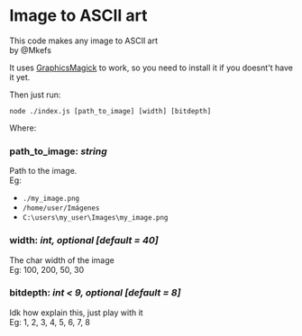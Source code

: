 # Image to ASCII art
This code makes any image to ASCII art  
by @Mkefs

It uses [GraphicsMagick](http://www.graphicsmagick.org/) to work, so you need to install it if you doesnt't have it yet.

Then just run:
``` shell
node ./index.js [path_to_image] [width] [bitdepth]
```
Where: 

### **path_to_image**: _string_
Path to the image.  
Eg:
* `./my_image.png`
* `/home/user/Imágenes`
* `C:\users\my_user\Images\my_image.png`

### **width**: _int, optional [default = 40]_
The char width of the image  
Eg: 100, 200, 50, 30

### **bitdepth**: _int < 9, optional [default = 8]_
Idk how explain this, just play with it  
Eg: 1, 2, 3, 4, 5, 6, 7, 8